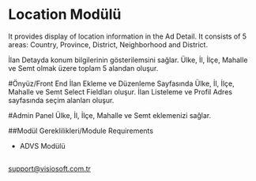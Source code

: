 # Location Modülü

It provides display of location information in the Ad Detail. It consists of 5 areas: Country, Province, District, Neighborhood and District.

İlan Detayda konum bilgilerinin gösterilemsini sağlar.
Ülke, İl, İlçe, Mahalle ve Semt olmak üzere toplam 5 alandan oluşur.


#Önyüz/Front End
İlan Ekleme ve Düzenleme Sayfasında Ülke, İl, İlçe, Mahalle ve Semt Select Fieldları oluşur.
İlan Listeleme ve Profil Adres sayfasında seçim alanları oluşur.

#Admin Panel
Ülke, İl, İlçe, Mahalle ve Semt eklemenizi sağlar.


##Modül Gereklilikleri/Module Requirements
- ADVS Modülü

##
support@visiosoft.com.tr
